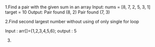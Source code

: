 1.Find a pair with the given sum in an array
Input: nums = [8, 7, 2, 5, 3, 1]
target = 10 
Output: Pair found (8, 2)
        Pair found (7, 3)

2.Find second largest number without using of only single for loop

Input : arr[]={1,2,3,4,5,6};
output :  5

3. 
